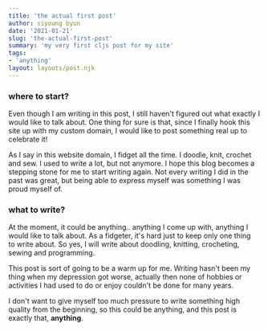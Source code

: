 ```yaml
---
title: 'the actual first post'
author: siyoung byun
date: '2021-01-21'
slug: 'the-actual-first-post'
summary: 'my very first cljs post for my site'
tags: 
- 'anything'
layout: layouts/post.njk
---
```


### where to start?

Even though I am writing in this post, I still haven't figured out 
what exactly I would like to talk about. One thing for sure is that, 
since I finally hook this site up with my custom domain, I would like 
to post something real up to celebrate it!

As I say in this website domain, I fidget all the time. I doodle, knit, 
crochet and sew. I used to write a lot, but not anymore. I hope this blog
becomes a stepping stone for me to start writing again. Not every writing I
did in the past was great, but being able to express myself was something 
I was proud myself of. 

### what to write?

At the moment, it could be anything.. anything I come up with, anything 
I would like to talk about. As a fidgeter, it's hard just to keep only one thing  
to write about. So yes, I will write about doodling, knitting, crocheting, 
sewing and programming. 

This post is sort of going to be a warm up for me. Writing hasn't 
been my thing when my depression got worse, actually then none of hobbies 
or activities I had used to do or enjoy couldn't be done for many years.

I don't want to give myself too much pressure to write something high quality
from the beginning, so this could be anything, and this post is exactly that, 
**anything**.


